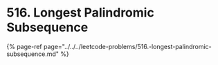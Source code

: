 # 516. Longest Palindromic Subsequence

{% page-ref page="../../../leetcode-problems/516.-longest-palindromic-subsequence.md" %}



